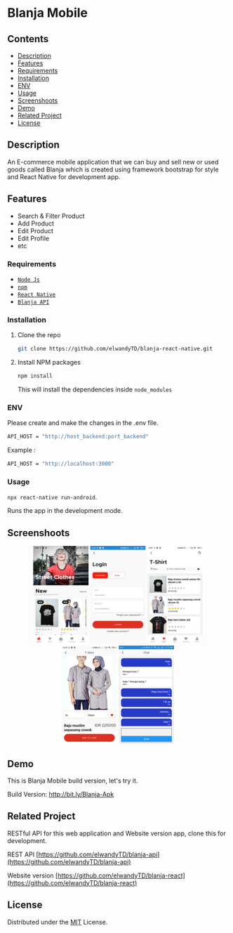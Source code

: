 # Blanja Mobile

<div align="center">
</div>

## Contents

- [Description](#description)
- [Features](#features)
- [Requirements](#requirements)
- [Installation](#installation)
- [ENV](#ENV)
- [Usage](#Usage)
- [Screenshoots](#screenshoots)
- [Demo](#demo)
- [Related Project](#related-project)
- [License](#license)

## Description

An E-commerce mobile application that we can buy and sell new or used goods called Blanja which is created using framework bootstrap for style and React Native for development app.

## Features

- Search & Filter Product
- Add Product
- Edit Product
- Edit Profile
- etc

### Requirements

- [`Node Js`](https://nodejs.org/en/)
- [`npm`](https://www.npmjs.com/get-npm)
- [`React Native`](https://reactnative.dev/)
- [`Blanja API`](https://github.com/elwandyTD/blanja-api.git)

### Installation

1. Clone the repo
   ```sh
   git clone https://github.com/elwandyTD/blanja-react-native.git
   ```
2. Install NPM packages
   ```sh
   npm install
   ```
   This will install the dependencies inside `node_modules`
   
### ENV

Please create and make the changes in the .env file.

```bash
API_HOST = "http://host_backend:port_backend"
```

Example :

```bash
API_HOST = "http://localhost:3000"
```

### Usage

`npx react-native run-android`.

Runs the app in the development mode.

## Screenshoots

<div align="center">
   <img width="25%" src="./src/assets/Mobile-1.jpg">
   <img width="25%" src="./src/assets/Mobile-2.jpg">
   <img width="25%" src="./src/assets/Mobile-3.jpg">
   <img width="25%" src="./src/assets/Mobile-4.jpg">
   <img width="25%" src="./src/assets/Mobile-5.png">
</div>

## Demo

This is Blanja Mobile build version, let's try it.

Build Version: http://bit.ly/Blanja-Apk

## Related Project

RESTful API for this web application and Website version app, clone this for development.

REST API [https://github.com/elwandyTD/blanja-api](https://github.com/elwandyTD/blanja-api)

Website version [https://github.com/elwandyTD/blanja-react](https://github.com/elwandyTD/blanja-react)

## License

Distributed under the [MIT](https://github.com/elwandyTD/blanja-react-native/blob/master/LICENSE) License.
